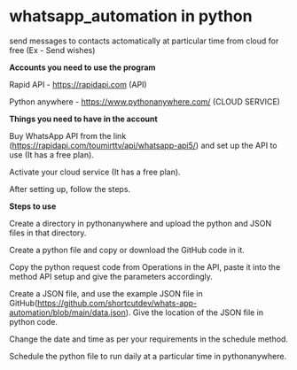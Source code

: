 # whatsapp_automation in python
send messages to contacts actomatically at particular time from cloud for free (Ex - Send wishes)

**Accounts you need to use the program** 

Rapid API - https://rapidapi.com (API)

Python anywhere - https://www.pythonanywhere.com/ (CLOUD SERVICE)

**Things you need to have in the account** 

Buy WhatsApp API from the link (https://rapidapi.com/toumirttv/api/whatsapp-api5/) and set up the API to use (It has a free plan).

Activate your cloud service (It has a free plan).

After setting up, follow the steps.

**Steps to use**

Create a directory in pythonanywhere and upload the python and JSON files in that directory. 

Create a python file and copy or download the GitHub code in it. 

Copy the python request code from Operations in the API, paste it into the method API setup and give the parameters accordingly.

Create a JSON file, and use the example JSON file in GitHub(https://github.com/shortcutdev/whats-app-automation/blob/main/data.json). Give the location of the JSON file in python code.

Change the date and time as per your requirements in the schedule method. 

Schedule the python file to run daily at a particular time in pythonanywhere.
